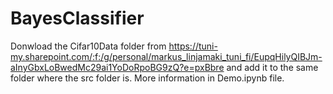 # BayesClassifier
Donwload the Cifar10Data folder from https://tuni-my.sharepoint.com/:f:/g/personal/markus_linjamaki_tuni_fi/EupqHilyQIBJm-aInyGbxLoBwedMc29ai1YoDoRpoBG9zQ?e=pxBbre and add it to the same folder where
the src folder is. More information in Demo.ipynb file.
